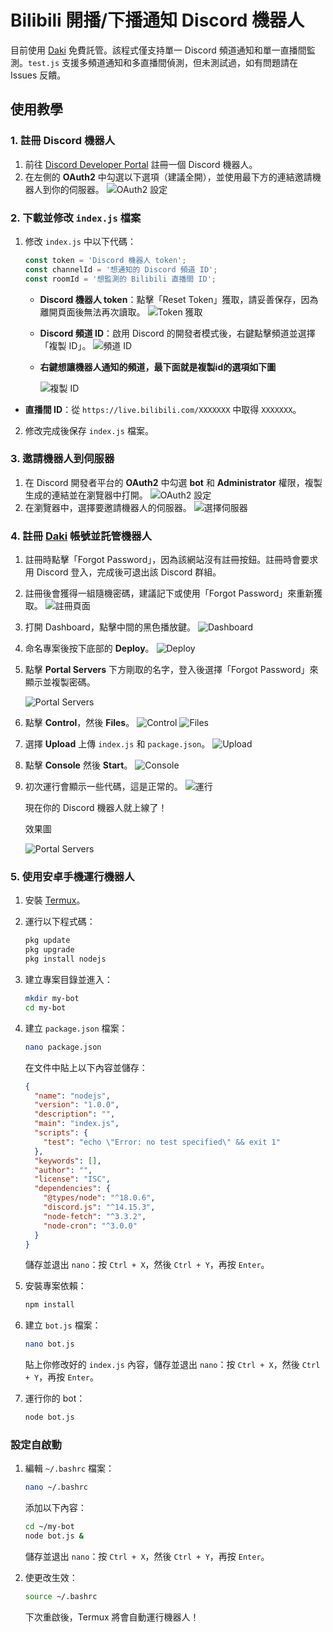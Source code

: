 # Bilibili 開播/下播通知 Discord 機器人

目前使用 [Daki](https://portal.daki.cc/) 免費託管。該程式僅支持單一 Discord 頻道通知和單一直播間監測。`test.js` 支援多頻道通知和多直播間偵測，但未測試過，如有問題請在 Issues 反饋。

## 使用教學

### 1. 註冊 Discord 機器人

1. 前往 [Discord Developer Portal](https://discord.com/developers/applications) 註冊一個 Discord 機器人。
2. 在左側的 **OAuth2** 中勾選以下選項（建議全開），並使用最下方的連結邀請機器人到你的伺服器。
   ![OAuth2 設定](https://github.com/user-attachments/assets/265e74af-725f-46db-bf90-a1cb2342bb79)

### 2. 下載並修改 `index.js` 檔案

1. 修改 `index.js` 中以下代碼：

    ```js
    const token = 'Discord 機器人 token';
    const channelId = '想通知的 Discord 頻道 ID';
    const roomId = '想監測的 Bilibili 直播間 ID';
    ```

   - **Discord 機器人 token**：點擊「Reset Token」獲取，請妥善保存，因為離開頁面後無法再次讀取。 ![Token 獲取](https://github.com/user-attachments/assets/33c92d70-7d41-43a1-a609-eddc676a5538)
   - **Discord 頻道 ID**：啟用 Discord 的開發者模式後，右鍵點擊頻道並選擇「複製 ID」。 ![頻道 ID](https://github.com/user-attachments/assets/a79ee7e9-13ce-413b-bb6e-d8ea88b43703) 
   - **右鍵想讓機器人通知的頻道，最下面就是複製id的選項如下圖**
     
     ![複製 ID](https://github.com/user-attachments/assets/10347246-6098-418b-a7b5-652d06993a78)

- **直播間 ID**：從 `https://live.bilibili.com/XXXXXXX` 中取得 `XXXXXXX`。

2. 修改完成後保存 `index.js` 檔案。

### 3. 邀請機器人到伺服器

1. 在 Discord 開發者平台的 **OAuth2** 中勾選 **bot** 和 **Administrator** 權限，複製生成的連結並在瀏覽器中打開。 ![OAuth2 設定](https://github.com/user-attachments/assets/b999dd5d-1705-4c88-b8f1-cca3c6e9b176)
2. 在瀏覽器中，選擇要邀請機器人的伺服器。 ![選擇伺服器](https://github.com/user-attachments/assets/e54a1f00-fef9-43f4-b338-46750992e58a)

### 4. 註冊 [Daki](https://portal.daki.cc/) 帳號並託管機器人

1. 註冊時點擊「Forgot Password」，因為該網站沒有註冊按鈕。註冊時會要求用 Discord 登入，完成後可退出該 Discord 群組。
2. 註冊後會獲得一組隨機密碼，建議記下或使用「Forgot Password」來重新獲取。 ![註冊頁面](https://github.com/user-attachments/assets/8d2337a8-878f-48fb-be06-9d1b9f4eb8db)
3. 打開 Dashboard，點擊中間的黑色播放鍵。 ![Dashboard](https://github.com/user-attachments/assets/3cbfe0e5-90d6-4d64-aa6a-0257648daff0)
4. 命名專案後按下底部的 **Deploy**。 ![Deploy](https://github.com/user-attachments/assets/7153236c-0d96-420e-8517-8363ad3bf277)
5. 點擊 **Portal Servers** 下方剛取的名字，登入後選擇「Forgot Password」來顯示並複製密碼。
   
   ![Portal Servers](https://github.com/user-attachments/assets/62d7f314-200d-4eff-a7af-ea9076efad0a)
   
6. 點擊 **Control**，然後 **Files**。 ![Control](https://github.com/user-attachments/assets/da0dc96d-2306-4ada-9ae5-7800f45a26ed) ![Files](https://github.com/user-attachments/assets/6e8485b8-ce7e-455a-ae97-841d8125b16d)
7. 選擇 **Upload** 上傳 `index.js` 和 `package.json`。 ![Upload](https://github.com/user-attachments/assets/900cc8e9-5516-4b10-9fec-18176c2f0e57)
8. 點擊 **Console** 然後 **Start**。 ![Console](https://github.com/user-attachments/assets/326c84ee-8439-4dca-8f91-36589b98cae6)
9. 初次運行會顯示一些代碼，這是正常的。 ![運行](https://github.com/user-attachments/assets/0e81296b-eb98-4392-819e-83a78ee4e875)

   現在你的 Discord 機器人就上線了！ 

   
   效果圖
   
   ![Portal Servers](https://github.com/user-attachments/assets/8c3a4521-ff0f-4b04-b294-731d5305cd3d)

### 5. 使用安卓手機運行機器人

1. 安裝 [Termux](https://play.google.com/store/apps/details?id=com.termux&hl=zh_TW)。
2. 運行以下程式碼：

    ```sh
    pkg update
    pkg upgrade
    pkg install nodejs
    ```

3. 建立專案目錄並進入：

    ```sh
    mkdir my-bot
    cd my-bot
    ```

4. 建立 `package.json` 檔案：

    ```sh
    nano package.json
    ```

    在文件中貼上以下內容並儲存：

    ```json
    {
      "name": "nodejs",
      "version": "1.0.0",
      "description": "",
      "main": "index.js",
      "scripts": {
        "test": "echo \"Error: no test specified\" && exit 1"
      },
      "keywords": [],
      "author": "",
      "license": "ISC",
      "dependencies": {
        "@types/node": "^18.0.6",
        "discord.js": "^14.15.3",
        "node-fetch": "^3.3.2",
        "node-cron": "^3.0.0"
      }
    }
    ```

    儲存並退出 `nano`：按 `Ctrl + X`，然後 `Ctrl + Y`，再按 `Enter`。

5. 安裝專案依賴：

    ```sh
    npm install
    ```

6. 建立 `bot.js` 檔案：

    ```sh
    nano bot.js
    ```

    貼上你修改好的 `index.js` 內容，儲存並退出 `nano`：按 `Ctrl + X`，然後 `Ctrl + Y`，再按 `Enter`。

7. 運行你的 bot：

    ```sh
    node bot.js
    ```

### 設定自啟動

1. 編輯 `~/.bashrc` 檔案：

    ```sh
    nano ~/.bashrc
    ```

    添加以下內容：

    ```sh
    cd ~/my-bot
    node bot.js &
    ```

    儲存並退出 `nano`：按 `Ctrl + X`，然後 `Ctrl + Y`，再按 `Enter`。

2. 使更改生效：

    ```sh
    source ~/.bashrc
    ```

    下次重啟後，Termux 將會自動運行機器人！


